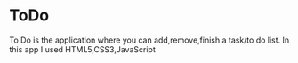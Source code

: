 # ToDo
To Do is the application where you can add,remove,finish a task/to do list. In this app I used HTML5,CSS3,JavaScript

